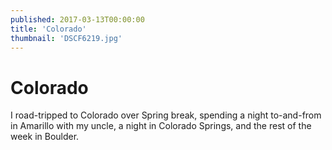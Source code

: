 ```yaml
---
published: 2017-03-13T00:00:00
title: 'Colorado'
thumbnail: 'DSCF6219.jpg'
---
```

# Colorado

I road-tripped to Colorado over Spring break, spending a night to-and-from in Amarillo with my uncle, a night in Colorado Springs, and the rest of the week in Boulder.
